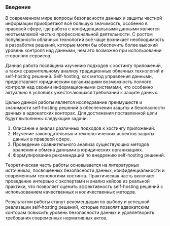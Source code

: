 ### Введение

В современном мире вопросы безопасности данных и защиты частной информации приобретают всё большую значимость, особенно в правовой сфере, где работа с конфиденциальными данными является неотъемлемой частью профессиональной деятельности. С ростом популярности облачных технологий всё чаще возникает необходимость в разработке решений, которые могли бы обеспечить более высокий уровень контроля над данными, чем это возможно при использовании сторонних сервисов.

Данная работа посвящена изучению подходов к хостингу приложений, а также сравнительному анализу традиционных облачных технологий и self-hosting решений. Self-hosting, как метод управления данными, предоставляет юридическим организациям возможность полного контроля над своими информационными системами, что особенно актуально в условиях ужесточающихся требований к защите данных.

Целью данной работы является исследование преимуществ и значимости self-hosting решений в обеспечении защиты и безопасности данных в адвокатских конторах. Для достижения поставленной цели будут выполнены следующие задачи:

1. Описание и анализ различных подходов к хостингу приложений.
2. Изучение законодательных и технологических аспектов защиты данных в правовой сфере.
3. Проведение сравнительного анализа существующих методов хранения и обмена данными в юридических организациях.
4. Формулирование рекомендаций по внедрению self-hosting решений.

Теоретическая часть работы основывается на литературных источниках, посвящённых безопасности данных, конфиденциальности и современным технологиям хостинга. Практическая часть включает проведение интервью с экспертами и анализ кейсов из реальной практики, что позволяет оценить эффективность self-hosting решений с использованием качественных и количественных методов.

Результатом работы станут рекомендации по выбору и успешной реализации self-hosting решений, которые позволят адвокатским конторам повысить уровень безопасности данных и удовлетворить требования современных нормативных актов.